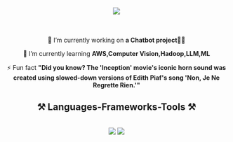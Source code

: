 <h1 align="center">
    <img src="https://readme-typing-svg.herokuapp.com/?font=Righteous&size=35&center=true&vCenter=true&width=500&height=70&duration=2000&lines=Hi+There!+👋;+I'm+Mufaddal+Badani!;" />
</h1>

<br/>

<div align="center">
 
 🔭 I’m currently working on **a Chatbot project🦜️🔗**
 
 🌱 I’m currently learning **AWS,Computer Vision,Hadoop,LLM,ML**

⚡ Fun fact **"Did you know? The 'Inception' movie's iconic horn sound was created using slowed-down versions of Edith Piaf's song 'Non, Je Ne Regrette Rien.'"**

</div>

<h2 align="center">⚒️ Languages-Frameworks-Tools ⚒️</h2>
<br/>
<div align="center">
    <img src="https://skillicons.dev/icons?i=html,css,vscode,github,git,r" />
    <img src="https://skillicons.dev/icons?i=python,mysql" /><br>
</div>


